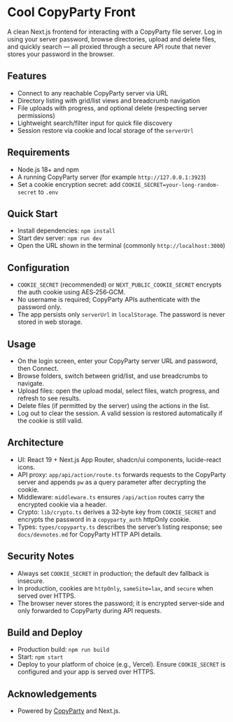 # Cool CopyParty Front

A clean Next.js frontend for interacting with a CopyParty file server. Log in using your server password, browse directories, upload and delete files, and quickly search — all proxied through a secure API route that never stores your password in the browser.

## Features
- Connect to any reachable CopyParty server via URL
- Directory listing with grid/list views and breadcrumb navigation
- File uploads with progress, and optional delete (respecting server permissions)
- Lightweight search/filter input for quick file discovery
- Session restore via cookie and local storage of the `serverUrl`

## Requirements
- Node.js 18+ and npm
- A running CopyParty server (for example `http://127.0.0.1:3923`)
- Set a cookie encryption secret: add `COOKIE_SECRET=your-long-random-secret` to `.env`


## Quick Start
- Install dependencies: `npm install`
- Start dev server: `npm run dev`
- Open the URL shown in the terminal (commonly `http://localhost:3000`)

## Configuration
- `COOKIE_SECRET` (recommended) or `NEXT_PUBLIC_COOKIE_SECRET` encrypts the auth cookie using AES‑256‑GCM.
- No username is required; CopyParty APIs authenticate with the password only.
- The app persists only `serverUrl` in `localStorage`. The password is never stored in web storage.

## Usage
- On the login screen, enter your CopyParty server URL and password, then Connect.
- Browse folders, switch between grid/list, and use breadcrumbs to navigate.
- Upload files: open the upload modal, select files, watch progress, and refresh to see results.
- Delete files (if permitted by the server) using the actions in the list.
- Log out to clear the session. A valid session is restored automatically if the cookie is still valid.

## Architecture
- UI: React 19 + Next.js App Router, shadcn/ui components, lucide-react icons.
- API proxy: `app/api/action/route.ts` forwards requests to the CopyParty server and appends `pw` as a query parameter after decrypting the cookie.
- Middleware: `middleware.ts` ensures `/api/action` routes carry the encrypted cookie via a header.
- Crypto: `lib/crypto.ts` derives a 32‑byte key from `COOKIE_SECRET` and encrypts the password in a `copyparty_auth` httpOnly cookie.
- Types: `types/copyparty.ts` describes the server’s listing response; see `docs/devnotes.md` for CopyParty HTTP API details.

## Security Notes
- Always set `COOKIE_SECRET` in production; the default dev fallback is insecure.
- In production, cookies are `httpOnly`, `sameSite=lax`, and `secure` when served over HTTPS.
- The browser never stores the password; it is encrypted server‑side and only forwarded to CopyParty during API requests.

## Build and Deploy
- Production build: `npm run build`
- Start: `npm start`
- Deploy to your platform of choice (e.g., Vercel). Ensure `COOKIE_SECRET` is configured and your app is served over HTTPS.

## Acknowledgements
- Powered by [CopyParty](https://github.com/9001/copyparty) and Next.js.
